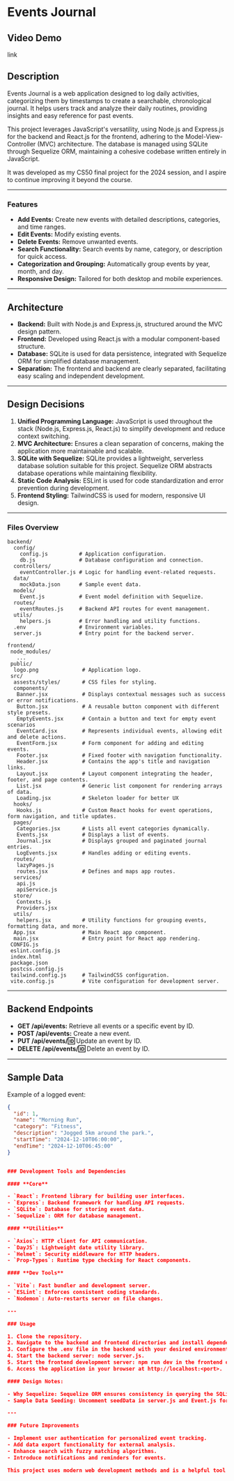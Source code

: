 # Events Journal

## Video Demo

link

## Description

Events Journal is a web application designed to log daily activities, categorizing them by timestamps to create a searchable, chronological journal. It helps users track and analyze their daily routines, providing insights and easy reference for past events.

This project leverages JavaScript's versatility, using Node.js and Express.js for the backend and React.js for the frontend, adhering to the Model-View-Controller (MVC) architecture. The database is managed using SQLite through Sequelize ORM, maintaining a cohesive codebase written entirely in JavaScript.

It was developed as my CS50 final project for the 2024 session, and I aspire to continue improving it beyond the course.

---

### Features

- **Add Events:** Create new events with detailed descriptions, categories, and time ranges.
- **Edit Events:** Modify existing events.
- **Delete Events:** Remove unwanted events.
- **Search Functionality:** Search events by name, category, or description for quick access.
- **Categorization and Grouping:** Automatically group events by year, month, and day.
- **Responsive Design:** Tailored for both desktop and mobile experiences.

---

## Architecture

- **Backend:** Built with Node.js and Express.js, structured around the MVC design pattern.
- **Frontend:** Developed using React.js with a modular component-based structure.
- **Database:** SQLite is used for data persistence, integrated with Sequelize ORM for simplified database management.
- **Separation:** The frontend and backend are clearly separated, facilitating easy scaling and independent development.

---

## Design Decisions

1. **Unified Programming Language:** JavaScript is used throughout the stack (Node.js, Express.js, React.js) to simplify development and reduce context switching.
2. **MVC Architecture:** Ensures a clean separation of concerns, making the application more maintainable and scalable.
3. **SQLite with Sequelize:** SQLite provides a lightweight, serverless database solution suitable for this project. Sequelize ORM abstracts database operations while maintaining flexibility.
4. **Static Code Analysis:** ESLint is used for code standardization and error prevention during development.
5. **Frontend Styling:** TailwindCSS is used for modern, responsive UI design.

---

### Files Overview

```text
backend/
  config/
    config.js          # Application configuration.
    db.js              # Database configuration and connection.
  controllers/
    eventController.js # Logic for handling event-related requests.
  data/
    mockData.json      # Sample event data.
  models/
    Event.js           # Event model definition with Sequelize.
  routes/
    eventRoutes.js     # Backend API routes for event management.
  utils/
    helpers.js         # Error handling and utility functions.
  .env                 # Environment variables.
  server.js            # Entry point for the backend server.

frontend/
 node_modules/
   ...
 public/
  logo.png              # Application logo.
 src/
  assests/styles/       # CSS files for styling.
  components/
   Banner.jsx           # Displays contextual messages such as success or error notifications.
   Button.jsx           # A reusable button component with different style presets.
   EmptyEvents.jsx      # Contain a button and text for empty event scenarios
   EventCard.jsx        # Represents individual events, allowing edit and delete actions.
   EventForm.jsx        # Form component for adding and editing events.
   Footer.jsx           # Fixed footer with navigation functionality.
   Header.jsx           # Contains the app's title and navigation links.
   Layout.jsx           # Layout component integrating the header, footer, and page contents.
   List.jsx             # Generic list component for rendering arrays of data.
   Loading.jsx          # Skeleton loader for better UX
  hooks/
   Hooks.js             # Custom React hooks for event operations, form navigation, and title updates.
  pages/
   Categories.jsx       # Lists all event categories dynamically.
   Events.jsx           # Displays a list of events.
   Journal.jsx          # Displays grouped and paginated journal entries.
   LogEvents.jsx        # Handles adding or editing events.
  routes/
   lazyPages.js
   routes.jsx           # Defines and maps app routes.
  services/
   api.js
   apiService.js
  store/
   Contexts.js
   Providers.jsx
  utils/
   helpers.jsx          # Utility functions for grouping events, formatting data, and more.
  App.jsx               # Main React app component.
  main.jsx              # Entry point for React app rendering.
 CONFIG.js
 eslint.config.js
 index.html
 package.json
 postcss.config.js
 tailwind.config.js     # TailwindCSS configuration.
 vite.config.js         # Vite configuration for development server.
```

---

## Backend Endpoints

- **GET /api/events:** Retrieve all events or a specific event by ID.
- **POST /api/events:** Create a new event.
- **PUT /api/events/:id:** Update an event by ID.
- **DELETE /api/events/:id:** Delete an event by ID.

---

## Sample Data

Example of a logged event:

```json
{
  "id": 1,
  "name": "Morning Run",
  "category": "Fitness",
  "description": "Jogged 5km around the park.",
  "startTime": "2024-12-10T06:00:00",
  "endTime": "2024-12-10T06:45:00"
}


### Development Tools and Dependencies

#### **Core**

- `React`: Frontend library for building user interfaces.
- `Express`: Backend framework for handling API requests.
- `SQLite`: Database for storing event data.
- `Sequelize`: ORM for database management.

#### **Utilities**

- `Axios`: HTTP client for API communication.
- `DayJS`: Lightweight date utility library.
- `Helmet`: Security middleware for HTTP headers.
- `Prop-Types`: Runtime type checking for React components.

#### **Dev Tools**

- `Vite`: Fast bundler and development server.
- `ESLint`: Enforces consistent coding standards.
- `Nodemon`: Auto-restarts server on file changes.

---

### Usage

1. Clone the repository.
2. Navigate to the backend and frontend directories and install dependencies using npm install.
3. Configure the .env file in the backend with your desired environment variables.
4. Start the backend server: node server.js.
5. Start the frontend development server: npm run dev in the frontend directory.
6. Access the application in your browser at http://localhost:<port>.

#### Design Notes:

- Why Sequelize: Sequelize ORM ensures consistency in querying the SQLite database and allows flexibility to switch to other databases like PostgreSQL or MySQL in the future.
- Sample Data Seeding: Uncomment seedData in server.js and Event.js for mock data insertion during development.

---

### Future Improvements

- Implement user authentication for personalized event tracking.
- Add data export functionality for external analysis.
- Enhance search with fuzzy matching algorithms.
- Introduce notifications and reminders for events.

This project uses modern web development methods and is a helpful tool for tracking both personal and professional activities. It reflects my understanding of software development, combining technical skills with practical utility to solve real-world problems. I hope it serves as a foundation for further innovation.
